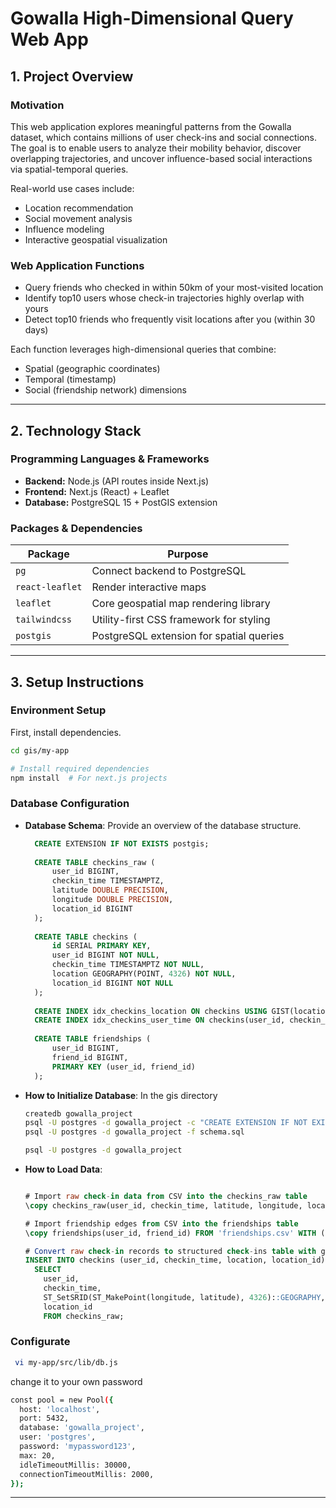 # Gowalla High-Dimensional Query Web App

## 1. Project Overview

### Motivation

This web application explores meaningful patterns from the Gowalla dataset, which contains millions of user check-ins and social connections. The goal is to enable users to analyze their mobility behavior, discover overlapping trajectories, and uncover influence-based social interactions via spatial-temporal queries.

Real-world use cases include:

- Location recommendation  
- Social movement analysis  
- Influence modeling  
- Interactive geospatial visualization

### Web Application Functions

- Query friends who checked in within 50km of your most-visited location
- Identify top10 users whose check-in trajectories highly overlap with yours
- Detect top10 friends who frequently visit locations after you (within 30 days)

Each function leverages high-dimensional queries that combine:

- Spatial (geographic coordinates)
- Temporal (timestamp)
- Social (friendship network) dimensions

---

## 2. Technology Stack

### Programming Languages & Frameworks

- **Backend:** Node.js (API routes inside Next.js)  
- **Frontend:** Next.js (React) + Leaflet  
- **Database:** PostgreSQL 15 + PostGIS extension  

### Packages & Dependencies

| Package         | Purpose                                      |
|----------------|----------------------------------------------|
| `pg`           | Connect backend to PostgreSQL                |
| `react-leaflet`| Render interactive maps                      |
| `leaflet`      | Core geospatial map rendering library        |
| `tailwindcss`  | Utility-first CSS framework for styling      |
| `postgis`      | PostgreSQL extension for spatial queries     |

---

## 3. Setup Instructions
### Environment Setup
First, install dependencies.
```bash
cd gis/my-app

# Install required dependencies
npm install  # For next.js projects
```

### Database Configuration
- **Database Schema**: Provide an overview of the database structure.
  ```sql
    CREATE EXTENSION IF NOT EXISTS postgis;
    
    CREATE TABLE checkins_raw (
        user_id BIGINT,
        checkin_time TIMESTAMPTZ,
        latitude DOUBLE PRECISION,
        longitude DOUBLE PRECISION,
        location_id BIGINT
    );
    
    CREATE TABLE checkins (
        id SERIAL PRIMARY KEY,
        user_id BIGINT NOT NULL,
        checkin_time TIMESTAMPTZ NOT NULL,
        location GEOGRAPHY(POINT, 4326) NOT NULL,
        location_id BIGINT NOT NULL
    );
    
    CREATE INDEX idx_checkins_location ON checkins USING GIST(location);
    CREATE INDEX idx_checkins_user_time ON checkins(user_id, checkin_time);
    
    CREATE TABLE friendships (
        user_id BIGINT,
        friend_id BIGINT,
        PRIMARY KEY (user_id, friend_id)
    );

  ```
  
- **How to Initialize Database**:
  In the gis directory
  ```bash
  createdb gowalla_project
  psql -U postgres -d gowalla_project -c "CREATE EXTENSION IF NOT EXISTS postgis;"
  psql -U postgres -d gowalla_project -f schema.sql

  psql -U postgres -d gowalla_project
  ```
- **How to Load Data**: 
  ```sql

  # Import raw check-in data from CSV into the checkins_raw table
  \copy checkins_raw(user_id, checkin_time, latitude, longitude, location_id) FROM 'checkins.csv' WITH (FORMAT csv);

  # Import friendship edges from CSV into the friendships table
  \copy friendships(user_id, friend_id) FROM 'friendships.csv' WITH (FORMAT csv);

  # Convert raw check-in records to structured check-ins table with geography type for spatial queries
  INSERT INTO checkins (user_id, checkin_time, location, location_id)
    SELECT
      user_id,
      checkin_time,
      ST_SetSRID(ST_MakePoint(longitude, latitude), 4326)::GEOGRAPHY,
      location_id
      FROM checkins_raw;
  ```
### Configurate

```bash
 vi my-app/src/lib/db.js
```
change it to your own password
```bash
const pool = new Pool({
  host: 'localhost',
  port: 5432,
  database: 'gowalla_project',
  user: 'postgres',
  password: 'mypassword123',
  max: 20,
  idleTimeoutMillis: 30000, 
  connectionTimeoutMillis: 2000,
});

```
---

